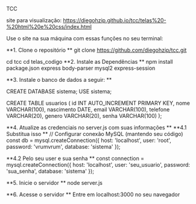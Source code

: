 TCC

site para visualização: https://diegohzip.github.io/tcc/telas%20-%20html%20e%20css/index.html

Use o site na sua máquina com essas funções no seu terminal:

**1. Clone o repositório
**
git clone https://github.com/diegohzip/tcc.git

cd tcc
cd telas_codigo
**2. Instale as Dependências
**
npm install package.json express body-parser mysql2 express-session

**3. Instale o banco de dados a seguir:
**

CREATE DATABASE sistema;
USE sistema;

CREATE TABLE usuarios (
  id INT AUTO_INCREMENT PRIMARY KEY,
  nome VARCHAR(100),
  nascimento DATE,
  email VARCHAR(100),
  telefone VARCHAR(20),
  genero VARCHAR(20),
  senha VARCHAR(100)
);

**4. Atualize as credenciais no server.js com suas informações
**
**4.1 Substitua isso
**
// Configurar conexão MySQL (mantendo seu código)
const db = mysql.createConnection({
  host: 'localhost',
  user: 'root',
  password: 'vrumvrum',
  database: 'sistema'
});

**4.2 Pelo seu user e sua senha
**
const connection = mysql.createConnection({
  host: 'localhost',
  user: 'seu_usuario',
  password: 'sua_senha',
  database: 'sistema'
});

**5. Inicie o servidor
**
node server.js

**6. Acesse o servidor
**
Entre em localhost:3000 no seu navegador
